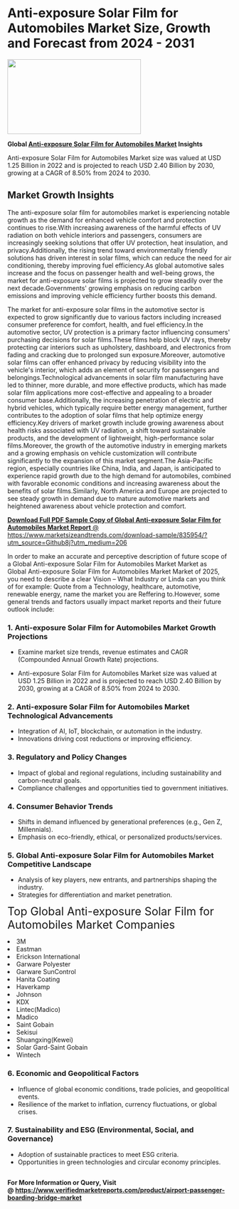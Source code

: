 <H1>Anti-exposure Solar Film for Automobiles Market Size, Growth and Forecast from 2024 - 2031</H1><img class="aligncenter size-medium wp-image-584254" src="https://thirdeyenews.in/wp-content/uploads/2024/09/Global-Market-Research-300x168.jpeg" alt="" width="300" height="168" /><p><strong>Global&nbsp;<a href="https://www.marketsizeandtrends.com/download-sample/835954/?utm_source=Github8j?utm_medium=206">Anti-exposure Solar Film for Automobiles Market</a> Insights</strong></p><p>Anti-exposure Solar Film for Automobiles Market size was valued at USD 1.25 Billion in 2022 and is projected to reach USD 2.40 Billion by 2030, growing at a CAGR of 8.50% from 2024 to 2030.</p><p><h2>Market Growth Insights</h2> <p>The anti-exposure solar film for automobiles market is experiencing notable growth as the demand for enhanced vehicle comfort and protection continues to rise.With increasing awareness of the harmful effects of UV radiation on both vehicle interiors and passengers, consumers are increasingly seeking solutions that offer UV protection, heat insulation, and privacy.Additionally, the rising trend toward environmentally friendly solutions has driven interest in solar films, which can reduce the need for air conditioning, thereby improving fuel efficiency.As global automotive sales increase and the focus on passenger health and well-being grows, the market for anti-exposure solar films is projected to grow steadily over the next decade.Governments' growing emphasis on reducing carbon emissions and improving vehicle efficiency further boosts this demand.</p> <p><a href="#"></a></p> <p>The market for anti-exposure solar films in the automotive sector is expected to grow significantly due to various factors including increased consumer preference for comfort, health, and fuel efficiency.In the automotive sector, UV protection is a primary factor influencing consumers' purchasing decisions for solar films.These films help block UV rays, thereby protecting car interiors such as upholstery, dashboard, and electronics from fading and cracking due to prolonged sun exposure.Moreover, automotive solar films can offer enhanced privacy by reducing visibility into the vehicle's interior, which adds an element of security for passengers and belongings.Technological advancements in solar film manufacturing have led to thinner, more durable, and more effective products, which has made solar film applications more cost-effective and appealing to a broader consumer base.Additionally, the increasing penetration of electric and hybrid vehicles, which typically require better energy management, further contributes to the adoption of solar films that help optimize energy efficiency.Key drivers of market growth include growing awareness about health risks associated with UV radiation, a shift toward sustainable products, and the development of lightweight, high-performance solar films.Moreover, the growth of the automotive industry in emerging markets and a growing emphasis on vehicle customization will contribute significantly to the expansion of this market segment.The Asia-Pacific region, especially countries like China, India, and Japan, is anticipated to experience rapid growth due to the high demand for automobiles, combined with favorable economic conditions and increasing awareness about the benefits of solar films.Similarly, North America and Europe are projected to see steady growth in demand due to mature automotive markets and heightened awareness about vehicle protection and comfort.</p> <p><a href="#"></p><p><span class=""><strong>Download Full PDF Sample Copy of Global Anti-exposure Solar Film for Automobiles Market Report</strong> @ <a href="https://www.marketsizeandtrends.com/download-sample/835954/?utm_source=Github8j?utm_medium=206" target="_blank">https://www.marketsizeandtrends.com/download-sample/835954/?utm_source=Github8j?utm_medium=206</a></span></p><p>In order to make an accurate and perceptive description of future scope of a Global&nbsp;Anti-exposure Solar Film for Automobiles Market Market as Global&nbsp;Anti-exposure Solar Film for Automobiles Market Market of 2025, you need to describe a clear Vision &ndash; What Industry or Linda can you think of for example: Quote from a Technology, healthcare, automotive, renewable energy, name the market you are Reffering to.However, some general trends and factors usually impact market reports and their future outlook include:</p><h3>1.&nbsp;<strong>Anti-exposure Solar Film for Automobiles Market Growth Projections</strong></h3><ul><li>Examine market size trends, revenue estimates and CAGR (Compounded Annual Growth Rate) projections.</li><li><p>Anti-exposure Solar Film for Automobiles Market size was valued at USD 1.25 Billion in 2022 and is projected to reach USD 2.40 Billion by 2030, growing at a CAGR of 8.50% from 2024 to 2030.</p></li></ul><h3>2.&nbsp;<strong>Anti-exposure Solar Film for Automobiles Market Technological Advancements</strong></h3><ul><li>Integration of AI, IoT, blockchain, or automation in the industry.</li><li>Innovations driving cost reductions or improving efficiency.</li></ul><h3>3.&nbsp;<strong>Regulatory and Policy Changes</strong></h3><ul><li>Impact of global and regional regulations, including sustainability and carbon-neutral goals.</li><li>Compliance challenges and opportunities tied to government initiatives.</li></ul><h3>4.&nbsp;<strong>Consumer Behavior Trends</strong></h3><ul><li>Shifts in demand influenced by generational preferences (e.g., Gen Z, Millennials).</li><li>Emphasis on eco-friendly, ethical, or personalized products/services.</li></ul><h3>5.&nbsp;<strong>Global Anti-exposure Solar Film for Automobiles Market Competitive Landscape</strong></h3><ul><li>Analysis of key players, new entrants, and partnerships shaping the industry.</li><li>Strategies for differentiation and market penetration.</li></ul><p data-pm-slice="1 1 []"><span style="color: inherit; font-family: inherit; font-size: 25px;">Top Global Anti-exposure Solar Film for Automobiles Market Companies</span></p><div class="" data-test-id=""><p><li>3M</li><li> Eastman</li><li> Erickson International</li><li> Garware Polyester</li><li> Garware SunControl</li><li> Hanita Coating</li><li> Haverkamp</li><li> Johnson</li><li> KDX</li><li> Lintec(Madico)</li><li> Madico</li><li> Saint Gobain</li><li> Sekisui</li><li> Shuangxing(Kewei)</li><li> Solar Gard-Saint Gobain</li><li> Wintech</li></p></div><h3>6.&nbsp;<strong>Economic and Geopolitical Factors</strong></h3><ul><li>Influence of global economic conditions, trade policies, and geopolitical events.</li><li>Resilience of the market to inflation, currency fluctuations, or global crises.</li></ul><h3>7.&nbsp;<strong>Sustainability and ESG (Environmental, Social, and Governance)</strong></h3><ul><li>Adoption of sustainable practices to meet ESG criteria.</li><li>Opportunities in green technologies and circular economy principles.</li></ul><h2><strong style="font-size: 14px;">For More Information or Query, Visit @&nbsp;</strong><a style="background-color: #ffffff; font-size: 14px;" href="https://www.marketsizeandtrends.com/report/anti-exposure-solar-film-for-automobiles-market/" target="_blank">https://www.verifiedmarketreports.com/product/airport-passenger-boarding-bridge-market</a></h2>